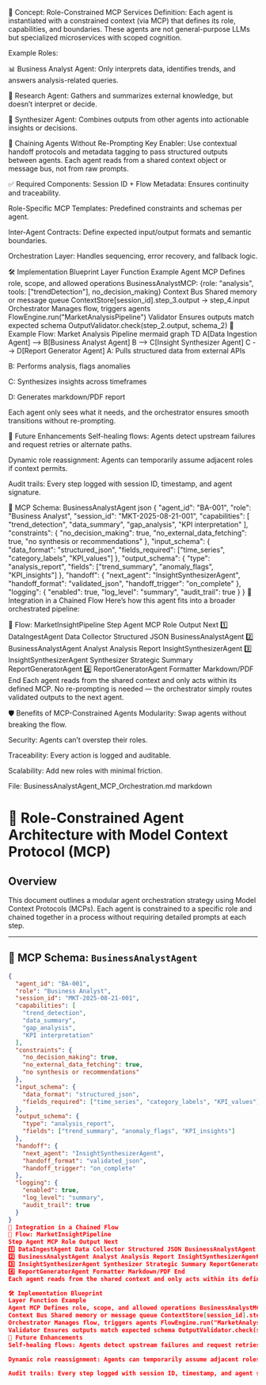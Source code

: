 🧠 Concept: Role-Constrained MCP Services
Definition: Each agent is instantiated with a constrained context (via MCP) that defines its role, capabilities, and boundaries. These agents are not general-purpose LLMs but specialized microservices with scoped cognition.

Example Roles:

📊 Business Analyst Agent: Only interprets data, identifies trends, and answers analysis-related queries.

🧪 Research Agent: Gathers and summarizes external knowledge, but doesn’t interpret or decide.

🧩 Synthesizer Agent: Combines outputs from other agents into actionable insights or decisions.

🔗 Chaining Agents Without Re-Prompting
Key Enabler: Use contextual handoff protocols and metadata tagging to pass structured outputs between agents. Each agent reads from a shared context object or message bus, not from raw prompts.

✅ Required Components:
Session ID + Flow Metadata: Ensures continuity and traceability.

Role-Specific MCP Templates: Predefined constraints and schemas per agent.

Inter-Agent Contracts: Define expected input/output formats and semantic boundaries.

Orchestration Layer: Handles sequencing, error recovery, and fallback logic.

🛠️ Implementation Blueprint
Layer Function Example
Agent MCP Defines role, scope, and allowed operations BusinessAnalystMCP: {role: "analysis", tools: ["trendDetection"], no_decision_making}
Context Bus Shared memory or message queue ContextStore[session_id].step_3.output → step_4.input
Orchestrator Manages flow, triggers agents FlowEngine.run("MarketAnalysisPipeline")
Validator Ensures outputs match expected schema OutputValidator.check(step_2.output, schema_2)
🧬 Example Flow: Market Analysis Pipeline
mermaid
graph TD
    A[Data Ingestion Agent] --> B[Business Analyst Agent]
    B --> C[Insight Synthesizer Agent]
    C --> D[Report Generator Agent]
A: Pulls structured data from external APIs

B: Performs analysis, flags anomalies

C: Synthesizes insights across timeframes

D: Generates markdown/PDF report

Each agent only sees what it needs, and the orchestrator ensures smooth transitions without re-prompting.

🔮 Future Enhancements
Self-healing flows: Agents detect upstream failures and request retries or alternate paths.

Dynamic role reassignment: Agents can temporarily assume adjacent roles if context permits.

Audit trails: Every step logged with session ID, timestamp, and agent signature.

🧩 MCP Schema: BusinessAnalystAgent
json
{
  "agent_id": "BA-001",
  "role": "Business Analyst",
  "session_id": "MKT-2025-08-21-001",
  "capabilities": [
    "trend_detection",
    "data_summary",
    "gap_analysis",
    "KPI interpretation"
  ],
  "constraints": {
    "no_decision_making": true,
    "no_external_data_fetching": true,
    "no synthesis or recommendations"
  },
  "input_schema": {
    "data_format": "structured_json",
    "fields_required": ["time_series", "category_labels", "KPI_values"]
  },
  "output_schema": {
    "type": "analysis_report",
    "fields": ["trend_summary", "anomaly_flags", "KPI_insights"]
  },
  "handoff": {
    "next_agent": "InsightSynthesizerAgent",
    "handoff_format": "validated_json",
    "handoff_trigger": "on_complete"
  },
  "logging": {
    "enabled": true,
    "log_level": "summary",
    "audit_trail": true
  }
}
🔗 Integration in a Chained Flow
Here’s how this agent fits into a broader orchestrated pipeline:

🧠 Flow: MarketInsightPipeline
Step Agent MCP Role Output Next
1️⃣ DataIngestAgent Data Collector Structured JSON BusinessAnalystAgent
2️⃣ BusinessAnalystAgent Analyst Analysis Report InsightSynthesizerAgent
3️⃣ InsightSynthesizerAgent Synthesizer Strategic Summary ReportGeneratorAgent
4️⃣ ReportGeneratorAgent Formatter Markdown/PDF End
Each agent reads from the shared context and only acts within its defined MCP. No re-prompting is needed — the orchestrator simply routes validated outputs to the next agent.

🛡️ Benefits of MCP-Constrained Agents
Modularity: Swap agents without breaking the flow.

Security: Agents can’t overstep their roles.

Traceability: Every action is logged and auditable.

Scalability: Add new roles with minimal friction.

File: BusinessAnalystAgent_MCP_Orchestration.md
markdown

# 🧠 Role-Constrained Agent Architecture with Model Context Protocol (MCP)

## Overview

This document outlines a modular agent orchestration strategy using Model Context Protocols (MCPs). Each agent is constrained to a specific role and chained together in a process without requiring detailed prompts at each step.

---

## 🧩 MCP Schema: `BusinessAnalystAgent`

```json
{
  "agent_id": "BA-001",
  "role": "Business Analyst",
  "session_id": "MKT-2025-08-21-001",
  "capabilities": [
    "trend_detection",
    "data_summary",
    "gap_analysis",
    "KPI interpretation"
  ],
  "constraints": {
    "no_decision_making": true,
    "no_external_data_fetching": true,
    "no synthesis or recommendations"
  },
  "input_schema": {
    "data_format": "structured_json",
    "fields_required": ["time_series", "category_labels", "KPI_values"]
  },
  "output_schema": {
    "type": "analysis_report",
    "fields": ["trend_summary", "anomaly_flags", "KPI_insights"]
  },
  "handoff": {
    "next_agent": "InsightSynthesizerAgent",
    "handoff_format": "validated_json",
    "handoff_trigger": "on_complete"
  },
  "logging": {
    "enabled": true,
    "log_level": "summary",
    "audit_trail": true
  }
}
🔗 Integration in a Chained Flow
🧠 Flow: MarketInsightPipeline
Step Agent MCP Role Output Next
1️⃣ DataIngestAgent Data Collector Structured JSON BusinessAnalystAgent
2️⃣ BusinessAnalystAgent Analyst Analysis Report InsightSynthesizerAgent
3️⃣ InsightSynthesizerAgent Synthesizer Strategic Summary ReportGeneratorAgent
4️⃣ ReportGeneratorAgent Formatter Markdown/PDF End
Each agent reads from the shared context and only acts within its defined MCP. No re-prompting is needed — the orchestrator routes validated outputs to the next agent.

🛠️ Implementation Blueprint
Layer Function Example
Agent MCP Defines role, scope, and allowed operations BusinessAnalystMCP: {role: "analysis", tools: ["trendDetection"], no_decision_making}
Context Bus Shared memory or message queue ContextStore[session_id].step_3.output → step_4.input
Orchestrator Manages flow, triggers agents FlowEngine.run("MarketAnalysisPipeline")
Validator Ensures outputs match expected schema OutputValidator.check(step_2.output, schema_2)
🔮 Future Enhancements
Self-healing flows: Agents detect upstream failures and request retries or alternate paths.

Dynamic role reassignment: Agents can temporarily assume adjacent roles if context permits.

Audit trails: Every step logged with session ID, timestamp, and agent signature.
